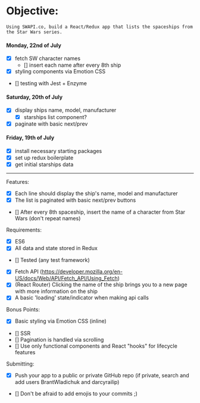 # Objective:

    Using SWAPI.co, build a React/Redux app that lists the spaceships from the Star Wars series.

#### Monday, 22nd of July

- [x] fetch SW character names
  - [] insert each name after every 8th ship
- [x] styling components via Emotion CSS
- [] testing with Jest + Enzyme

#### Saturday, 20th of July

- [x] display ships name, model, manufacturer
  - [x] starships list component?
- [x] paginate with basic next/prev

#### Friday, 19th of July

- [x] install necessary starting packages
- [x] set up redux boilerplate
- [x] get initial starships data

---

Features:

- [x] Each line should display the ship's name, model and manufacturer
- [x] The list is paginated with basic next/prev buttons
- [] After every 8th spaceship, insert the name of a character from Star Wars (don't repeat names)

Requirements:

- [x] ES6
- [x] All data and state stored in Redux
- [] Tested (any test framework)
- [x] Fetch API (https://developer.mozilla.org/en-US/docs/Web/API/Fetch_API/Using_Fetch)
- [x] (React Router) Clicking the name of the ship brings you to a new page with more information on the ship
- [x] A basic 'loading' state/indicator when making api calls

Bonus Points:

- [x] Basic styling via Emotion CSS (inline)
- [] SSR
- [] Pagination is handled via scrolling
- [] Use only functional components and React "hooks" for lifecycle features

Submitting:

- [x] Push your app to a public or private GitHub repo (if private, search and add users BrantWladichuk and darcyrailip)
- [] Don't be afraid to add emojis to your commits ;)
